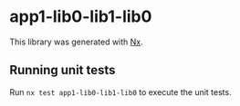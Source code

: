 # app1-lib0-lib1-lib0

This library was generated with [Nx](https://nx.dev).

## Running unit tests

Run `nx test app1-lib0-lib1-lib0` to execute the unit tests.

